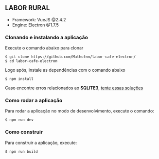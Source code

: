 ## LABOR RURAL

- Framework: VueJS @2.4.2
- Engine: Electron @1.7.5

### Clonando e instalando a aplicação

Execute o comando abaixo para clonar
```console
$ git clone https://github.com/Mathufnn/labor-cafe-electron/
$ cd labor-cafe-electron
```

Logo após, instale as dependências com o comando abaixo
```console
$ npm install
```

Caso encontre erros relacionados ao **SQLITE3**, [tente essas soluções](SQLITE_ELECTRON.md)

### Como rodar a aplicação


Para rodar a aplicação no modo de desenvolvimento, execute o comando:
```console
$ npm run dev
```

### Como construir

Para construir a aplicação, execute:

```console
$ npm run build
```
